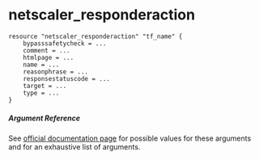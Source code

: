 # netscaler_responderaction

```
resource "netscaler_responderaction" "tf_name" {
    bypasssafetycheck = ...
    comment = ...
    htmlpage = ...
    name = ...
    reasonphrase = ...
    responsestatuscode = ...
    target = ...
    type = ...
}
```

##### Argument Reference

See [official documentation page](https://developer-docs.citrix.com/projects/netscaler-nitro-api/en/11.0/configuration/responder/responderaction/responderaction/) for possible values for these arguments and for an exhaustive list of arguments.

